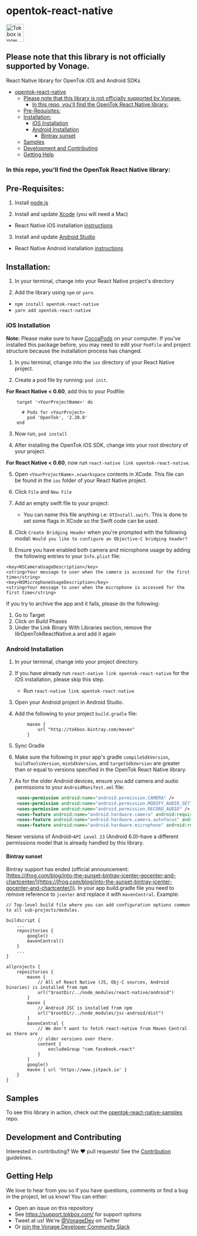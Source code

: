 # opentok-react-native

<img src="https://assets.tokbox.com/img/vonage/Vonage_VideoAPI_black.svg" height="48px" alt="Tokbox is now known as Vonage" />

## Please note that this library is not officially supported by Vonage.
React Native library for OpenTok iOS and Android SDKs

- [opentok-react-native](#opentok-react-native)
  - [Please note that this library is not officially supported by Vonage.](#please-note-that-this-library-is-not-officially-supported-by-vonage)
    - [In this repo, you'll find the OpenTok React Native library:](#in-this-repo-youll-find-the-opentok-react-native-library)
  - [Pre-Requisites:](#pre-requisites)
  - [Installation:](#installation)
    - [iOS Installation](#ios-installation)
    - [Android Installation](#android-installation)
      - [Bintray sunset](#bintray-sunset)
  - [Samples](#samples)
  - [Development and Contributing](#development-and-contributing)
  - [Getting Help](#getting-help)

### In this repo, you'll find the OpenTok React Native library:

## Pre-Requisites:

1. Install [node.js](https://nodejs.org/)

2. Install and update [Xcode](https://developer.apple.com/xcode/) (you will need a Mac)

- React Native iOS installation [instructions](https://facebook.github.io/react-native/docs/getting-started.html)

3. Install and update [Android Studio](https://developer.android.com/studio/index.html)

- React Native Android installation [instructions](https://facebook.github.io/react-native/docs/getting-started.html)

## Installation:

1. In your terminal, change into your React Native project's directory

2. Add the library using `npm` or `yarn`.

- `npm install opentok-react-native`
- `yarn add opentok-react-native`

### iOS Installation

**Note:** Please make sure to have [CocoaPods](https://cocoapods.org/) on your computer.
If you've installed this package before, you may need to edit your `Podfile` and project structure because the installation process has changed.

1. In you terminal, change into the `ios` directory of your React Native project.

2. Create a pod file by running: `pod init`.

**For React Native < 0.60**, add this to your Podfile:

```
    target '<YourProjectName>' do

      # Pods for <YourProject>
        pod 'OpenTok', '2.20.0'
    end

```

3. Now run, `pod install`

4. After installing the OpenTok iOS SDK, change into your root directory of your project.

**For React Native < 0.60**, now run `react-native link opentok-react-native`.

5. Open `<YourProjectName>.xcworkspace` contents in XCode. This file can be found in the `ios` folder of your React Native project.

6. Click `File` and `New File`

7. Add an empty swift file to your project:

   - You can name this file anything i.e: `OTInstall.swift`. This is done to set some flags in XCode so the Swift code can be used.

8. Click `Create Bridging Header` when you're prompted with the following modal: `Would you like to configure an Objective-C bridging header?`

9. Ensure you have enabled both camera and microphone usage by adding the following entries to your `Info.plist` file:

```
<key>NSCameraUsageDescription</key>
<string>Your message to user when the camera is accessed for the first time</string>
<key>NSMicrophoneUsageDescription</key>
<string>Your message to user when the microphone is accessed for the first time</string>
```

If you try to archive the app and it fails, please do the following:

1. Go to Target
2. Click on Build Phases
3. Under the Link Binary With Libraries section, remove the libOpenTokReactNative.a and add it again

### Android Installation

1. In your terminal, change into your project directory.

2. If you have already run `react-native link opentok-react-native` for the iOS installation, please skip this step.

   - Run `react-native link opentok-react-native`

3. Open your Android project in Android Studio.

4. Add the following to your project `build.gradle` file:

```
        maven {
            url "http://tokbox.bintray.com/maven"
        }
```

5. Sync Gradle

6. Make sure the following in your app's gradle `compileSdkVersion`, `buildToolsVersion`, `minSdkVersion`, and `targetSdkVersion` are greater than or equal to versions specified in the OpenTok React Native library.

7. As for the older Android devices, ensure you add camera and audio permissions to your `AndroidManifest.xml` file:

```xml
    <uses-permission android:name="android.permission.CAMERA" />
    <uses-permission android:name="android.permission.MODIFY_AUDIO_SETTINGS" />
    <uses-permission android:name="android.permission.RECORD_AUDIO" />
    <uses-feature android:name="android.hardware.camera" android:required="true" />
    <uses-feature android:name="android.hardware.camera.autofocus" android:required="false" />
    <uses-feature android:name="android.hardware.microphone" android:required="true" />
```

Newer versions of Android–`API Level 23` (Android 6.0)–have a different permissions model that is already handled by this library.

#### Bintray sunset

Bintray support has ended (official announcement: [https://jfrog.com/blog/into-the-sunset-bintray-jcenter-gocenter-and-chartcenter/](https://jfrog.com/blog/into-the-sunset-bintray-jcenter-gocenter-and-chartcenter/)). In your app build.gradle file you need to remove reference to `jcenter` and replace it with `mavenCentral`. Example:

```
// Top-level build file where you can add configuration options common to all sub-projects/modules.

buildscript {
    ...
    repositories {
        google()
        mavenCentral()
    }
    ...
}

allprojects {
    repositories {
        maven {
            // All of React Native (JS, Obj-C sources, Android binaries) is installed from npm
            url("$rootDir/../node_modules/react-native/android")
        }
        maven {
            // Android JSC is installed from npm
            url("$rootDir/../node_modules/jsc-android/dist")
        }
        mavenCentral {
            // We don't want to fetch react-native from Maven Central as there are
            // older versions over there.
            content {
                excludeGroup "com.facebook.react"
            }
        }
        google()
        maven { url 'https://www.jitpack.io' }
    }
}
```

## Samples

To see this library in action, check out the [opentok-react-native-samples](https://github.com/opentok/opentok-react-native-samples) repo.

## Development and Contributing

Interested in contributing? We :heart: pull requests! See the
[Contribution](CONTRIBUTING.md) guidelines.

## Getting Help

We love to hear from you so if you have questions, comments or find a bug in the project, let us know! You can either:

- Open an issue on this repository
- See <https://support.tokbox.com/> for support options
- Tweet at us! We're [@VonageDev](https://twitter.com/VonageDev) on Twitter
- Or [join the Vonage Developer Community Slack](https://developer.nexmo.com/community/slack)
